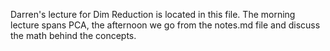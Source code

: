 Darren's lecture for Dim Reduction is located in this file. The morning lecture spans PCA, the afternoon we go from the notes.md file and discuss the math behind the concepts.

